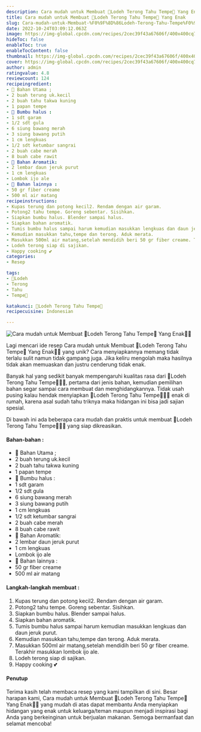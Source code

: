 ```yaml
---
description: Cara mudah untuk Membuat 🍆Lodeh Terong Tahu Tempe🍆 Yang Enak"
title: Cara mudah untuk Membuat 🍆Lodeh Terong Tahu Tempe🍆 Yang Enak
slug: Cara-mudah-untuk-Membuat-%F0%9F%8D%86Lodeh-Terong-Tahu-Tempe%F0%9F%8D%86-Yang-Enak
date: 2022-10-24T03:09:12.063Z
image: https://img-global.cpcdn.com/recipes/2cec39f43a67606f/400x400cq70/photo.jpg
hideToc: false
enableToc: true
enableTocContent: false
thumbnail: https://img-global.cpcdn.com/recipes/2cec39f43a67606f/400x400cq70/photo.jpg
cover: https://img-global.cpcdn.com/recipes/2cec39f43a67606f/400x400cq70/photo.jpg
author: admin
ratingvalue: 4.8
reviewcount: 124
recipeingredient:
- 🍆 Bahan Utama ;
- 2 buah terung uk.kecil
- 2 buah tahu takwa kuning
- 1 papan tempe
- 🍆 Bumbu halus :
- 1 sdt garam
- 1/2 sdt gula
- 6 siung bawang merah
- 3 siung bawang putih
- 1 cm lengkuas
- 1/2 sdt ketumbar sangrai
- 2 buah cabe merah
- 8 buah cabe rawit
- 🍆 Bahan Aromatik:
- 2 lembar daun jeruk purut
- 1 cm lengkuas
- Lombok ijo ale
- 🍆 Bahan lainnya :
- 50 gr fiber creame
- 500 ml air matang
recipeinstructions:
- Kupas terung dan potong kecil2. Rendam dengan air garam.
- Potong2 tahu tempe. Goreng sebentar. Sisihkan.
- Siapkan bumbu halus. Blender sampai halus.
- Siapkan bahan aromatik.
- Tumis bumbu halus sampai harum kemudian masukkan lengkuas dan daun jeruk purut.
- Kemudian masukkan tahu,tempe dan terong. Aduk merata.
- Masukkan 500ml air matang,setelah mendidih beri 50 gr fiber creame. Terakhir masukkan lombok ijo ale.
- Lodeh terong siap di sajikan.
- Happy cooking 💕
categories:
- Resep

tags:
- 🍆Lodeh
- Terong
- Tahu
- Tempe🍆

katakunci: 🍆Lodeh Terong Tahu Tempe🍆
recipecuisine: Indonesian

---
```


![Cara mudah untuk Membuat 🍆Lodeh Terong Tahu Tempe🍆 Yang Enak👩‍🍳](https://img-global.cpcdn.com/recipes/2cec39f43a67606f/400x400cq70/photo.jpg)

Lagi mencari ide resep Cara mudah untuk Membuat 🍆Lodeh Terong Tahu Tempe🍆 Yang Enak👩‍🍳 yang unik? Cara menyiapkannya memang tidak terlalu sulit namun tidak gampang juga. Jika keliru mengolah maka hasilnya tidak akan memuaskan dan justru cenderung tidak enak.

Banyak hal yang sedikit banyak mempengaruhi kualitas rasa dari 🍆Lodeh Terong Tahu Tempe🍆👩‍🍳, pertama dari jenis bahan, kemudian pemilihan bahan segar sampai cara membuat dan menghidangkannya. Tidak usah pusing kalau hendak menyiapkan 🍆Lodeh Terong Tahu Tempe🍆👩‍🍳 enak di rumah, karena asal sudah tahu triknya maka hidangan ini bisa jadi sajian spesial.

Di bawah ini ada beberapa cara mudah dan praktis untuk membuat 🍆Lodeh Terong Tahu Tempe🍆👩‍🍳 yang siap dikreasikan.

<!--inarticleads1-->

#### Bahan-bahan :

- 🍆 Bahan Utama ;
- 2 buah terung uk.kecil
- 2 buah tahu takwa kuning
- 1 papan tempe
- 🍆 Bumbu halus :
- 1 sdt garam
- 1/2 sdt gula
- 6 siung bawang merah
- 3 siung bawang putih
- 1 cm lengkuas
- 1/2 sdt ketumbar sangrai
- 2 buah cabe merah
- 8 buah cabe rawit
- 🍆 Bahan Aromatik:
- 2 lembar daun jeruk purut
- 1 cm lengkuas
- Lombok ijo ale
- 🍆 Bahan lainnya :
- 50 gr fiber creame
- 500 ml air matang

<!--inarticleads2-->

#### Langkah-langkah membuat :

1. Kupas terung dan potong kecil2. Rendam dengan air garam.
1. Potong2 tahu tempe. Goreng sebentar. Sisihkan.
1. Siapkan bumbu halus. Blender sampai halus.
1. Siapkan bahan aromatik.
1. Tumis bumbu halus sampai harum kemudian masukkan lengkuas dan daun jeruk purut.
1. Kemudian masukkan tahu,tempe dan terong. Aduk merata.
1. Masukkan 500ml air matang,setelah mendidih beri 50 gr fiber creame. Terakhir masukkan lombok ijo ale.
1. Lodeh terong siap di sajikan.
1. Happy cooking 💕

#### Penutup

Terima kasih telah membaca resep yang kami tampilkan di sini. Besar harapan kami, Cara mudah untuk Membuat 🍆Lodeh Terong Tahu Tempe🍆 Yang Enak👩‍🍳 yang mudah di atas dapat membantu Anda menyiapkan hidangan yang enak untuk keluarga/teman maupun menjadi inspirasi bagi Anda yang berkeinginan untuk berjualan makanan. Semoga bermanfaat dan selamat mencoba!